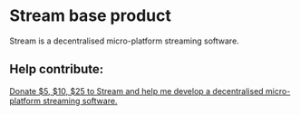 # Stream base product
Stream is a decentralised micro-platform streaming software.

## Help contribute:

[Donate $5, $10, $25 to Stream and help me develop a decentralised micro-platform streaming software.](https://www.paypal.com/cgi-bin/webscr?cmd=_s-xclick&hosted_button_id=Y3SSREJS9BPFJ)